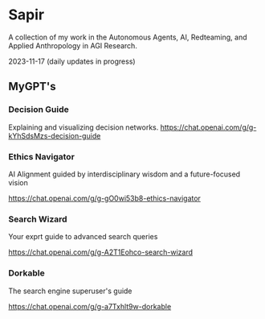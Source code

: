 # Sapir
A collection of my work in the Autonomous Agents, AI, Redteaming, and Applied Anthropology in AGI Research.

2023-11-17 (daily updates in progress)

## MyGPT's

### Decision Guide
Explaining and visualizing decision networks.
https://chat.openai.com/g/g-kYhSdsMzs-decision-guide

### Ethics Navigator
AI Alignment guided by interdisciplinary wisdom and a future-focused vision

https://chat.openai.com/g/g-gO0wi53b8-ethics-navigator

### Search Wizard
Your exprt guide to advanced search queries

https://chat.openai.com/g/g-A2T1Eohco-search-wizard

### Dorkable
The search engine superuser's guide

https://chat.openai.com/g/g-a7Txhlt9w-dorkable
